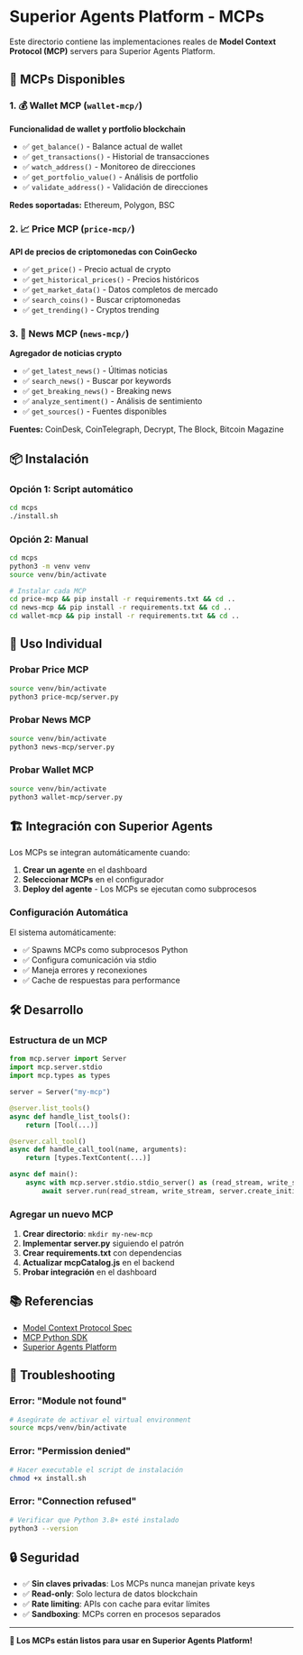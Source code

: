 # Superior Agents Platform - MCPs

Este directorio contiene las implementaciones reales de **Model Context Protocol (MCP)** servers para Superior Agents Platform.

## 🚀 MCPs Disponibles

### 1. **💰 Wallet MCP** (`wallet-mcp/`)
**Funcionalidad de wallet y portfolio blockchain**
- ✅ `get_balance()` - Balance actual de wallet
- ✅ `get_transactions()` - Historial de transacciones  
- ✅ `watch_address()` - Monitoreo de direcciones
- ✅ `get_portfolio_value()` - Análisis de portfolio
- ✅ `validate_address()` - Validación de direcciones

**Redes soportadas:** Ethereum, Polygon, BSC

### 2. **📈 Price MCP** (`price-mcp/`)
**API de precios de criptomonedas con CoinGecko**
- ✅ `get_price()` - Precio actual de crypto
- ✅ `get_historical_prices()` - Precios históricos
- ✅ `get_market_data()` - Datos completos de mercado
- ✅ `search_coins()` - Buscar criptomonedas
- ✅ `get_trending()` - Cryptos trending

### 3. **📰 News MCP** (`news-mcp/`)
**Agregador de noticias crypto**
- ✅ `get_latest_news()` - Últimas noticias
- ✅ `search_news()` - Buscar por keywords
- ✅ `get_breaking_news()` - Breaking news
- ✅ `analyze_sentiment()` - Análisis de sentimiento
- ✅ `get_sources()` - Fuentes disponibles

**Fuentes:** CoinDesk, CoinTelegraph, Decrypt, The Block, Bitcoin Magazine

## 📦 Instalación

### Opción 1: Script automático
```bash
cd mcps
./install.sh
```

### Opción 2: Manual
```bash
cd mcps
python3 -m venv venv
source venv/bin/activate

# Instalar cada MCP
cd price-mcp && pip install -r requirements.txt && cd ..
cd news-mcp && pip install -r requirements.txt && cd ..  
cd wallet-mcp && pip install -r requirements.txt && cd ..
```

## 🔧 Uso Individual

### Probar Price MCP
```bash
source venv/bin/activate
python3 price-mcp/server.py
```

### Probar News MCP  
```bash
source venv/bin/activate
python3 news-mcp/server.py
```

### Probar Wallet MCP
```bash
source venv/bin/activate
python3 wallet-mcp/server.py
```

## 🏗️ Integración con Superior Agents

Los MCPs se integran automáticamente cuando:

1. **Crear un agente** en el dashboard
2. **Seleccionar MCPs** en el configurador
3. **Deploy del agente** - Los MCPs se ejecutan como subprocesos

### Configuración Automática

El sistema automáticamente:
- ✅ Spawns MCPs como subprocesos Python
- ✅ Configura comunicación via stdio
- ✅ Maneja errores y reconexiones
- ✅ Cache de respuestas para performance

## 🛠️ Desarrollo

### Estructura de un MCP
```python
from mcp.server import Server
import mcp.server.stdio
import mcp.types as types

server = Server("my-mcp")

@server.list_tools()
async def handle_list_tools():
    return [Tool(...)]

@server.call_tool()  
async def handle_call_tool(name, arguments):
    return [types.TextContent(...)]

async def main():
    async with mcp.server.stdio.stdio_server() as (read_stream, write_stream):
        await server.run(read_stream, write_stream, server.create_initialization_options())
```

### Agregar un nuevo MCP

1. **Crear directorio**: `mkdir my-new-mcp`
2. **Implementar server.py** siguiendo el patrón
3. **Crear requirements.txt** con dependencias
4. **Actualizar mcpCatalog.js** en el backend
5. **Probar integración** en el dashboard

## 📚 Referencias

- [Model Context Protocol Spec](https://modelcontextprotocol.io/)
- [MCP Python SDK](https://github.com/modelcontextprotocol/python-sdk)
- [Superior Agents Platform](../README.md)

## 🐛 Troubleshooting

### Error: "Module not found"
```bash
# Asegúrate de activar el virtual environment
source mcps/venv/bin/activate
```

### Error: "Permission denied"
```bash
# Hacer executable el script de instalación
chmod +x install.sh
```

### Error: "Connection refused"
```bash
# Verificar que Python 3.8+ esté instalado
python3 --version
```

## 🔒 Seguridad

- ✅ **Sin claves privadas**: Los MCPs nunca manejan private keys
- ✅ **Read-only**: Solo lectura de datos blockchain
- ✅ **Rate limiting**: APIs con cache para evitar límites
- ✅ **Sandboxing**: MCPs corren en procesos separados

---

**🎯 Los MCPs están listos para usar en Superior Agents Platform!**